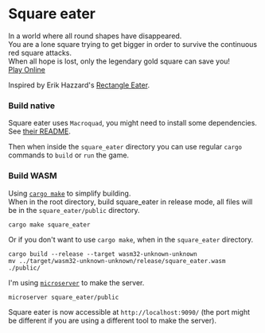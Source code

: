 # Square eater

In a world where all round shapes have disappeared.\
You are a lone square trying to get bigger in order to survive the continuous red square attacks.\
When all hope is lost, only the legendary gold square can save you!\
[Play Online](https://leudz.github.io/shipyard/square_eater)

Inspired by Erik Hazzard's [Rectangle Eater](http://erikhazzard.github.io/RectangleEater/).

### Build native

Square eater uses `Macroquad`, you might need to install some dependencies. See [their README](https://github.com/not-fl3/macroquad).

Then when inside the `square_eater` directory you can use regular `cargo` commands to `build` or `run` the game.

### Build WASM

Using [`cargo make`](https://crates.io/crates/cargo-make) to simplify building.\
When in the root directory, build square_eater in release mode, all files will be in the `square_eater/public` directory.

```shell
cargo make square_eater
```

Or if you don't want to use `cargo make`, when in the `square_eater` directory.

```shell
cargo build --release --target wasm32-unknown-unknown
mv ../target/wasm32-unknown-unknown/release/square_eater.wasm ./public/
```

I'm using [`microserver`](https://crates.io/crates/microserver) to make the server.

```shell
microserver square_eater/public
```

Square eater is now accessible at `http://localhost:9090/` (the port might be different if you are using a different tool to make the server).
